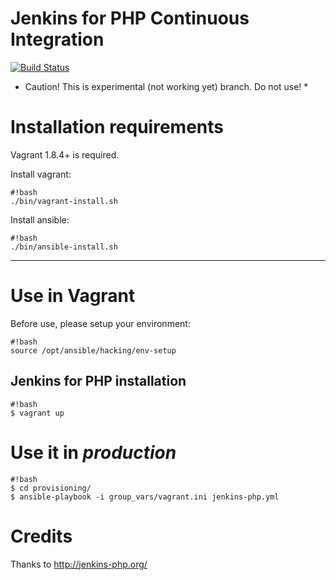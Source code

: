 Jenkins for PHP Continuous Integration
======================================

[![Build Status](https://travis-ci.org/jupeter/jenkins-php.svg?branch=master)](https://travis-ci.org/jupeter/jenkins-php)

* Caution! This is experimental (not working yet) branch. Do not use! * 

# Installation requirements

Vagrant 1.8.4+ is required.

Install vagrant:

```
#!bash
./bin/vagrant-install.sh
```

Install ansible:

```
#!bash
./bin/ansible-install.sh
```

- - -

# Use in Vagrant

Before use, please setup your environment:

```
#!bash
source /opt/ansible/hacking/env-setup
```

## Jenkins for PHP installation

```
#!bash
$ vagrant up
```

# Use it in *production*
```
#!bash
$ cd provisioning/
$ ansible-playbook -i group_vars/vagrant.ini jenkins-php.yml
```

# Credits

Thanks to http://jenkins-php.org/
